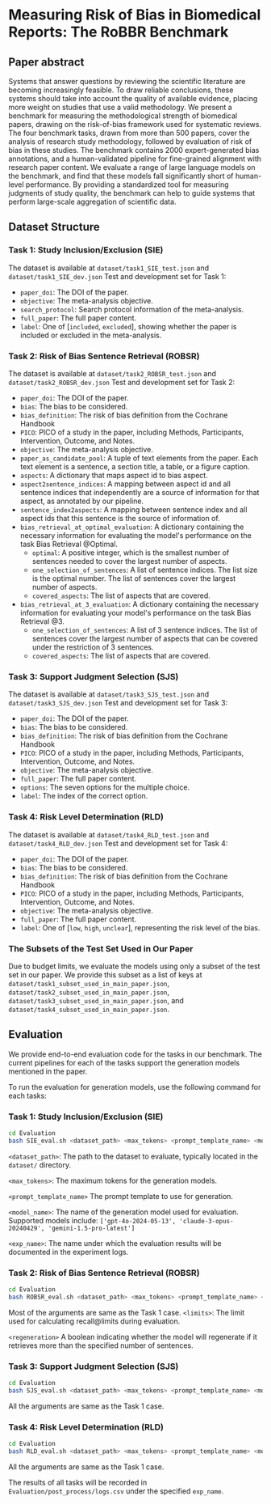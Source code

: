 # Measuring Risk of Bias in Biomedical Reports: The RoBBR Benchmark

## Paper abstract
Systems that answer questions by reviewing the scientific literature are becoming increasingly feasible. To draw reliable conclusions, these systems should take into account the quality of available evidence, placing more weight on studies that use a valid methodology. We present a benchmark for measuring the methodological strength of biomedical papers, drawing on the risk-of-bias framework used for systematic reviews. The four benchmark tasks, drawn from more than 500 papers, cover the analysis of research study methodology, followed by evaluation of risk of bias in these studies. The benchmark contains 2000 expert-generated bias annotations, and a human-validated pipeline for fine-grained alignment with research paper content. We evaluate a range of large language models on the benchmark, and find that these models fall significantly short of human-level performance. By providing a standardized tool for measuring judgments of study quality, the benchmark can help to guide systems that perform large-scale aggregation of scientific data.

## Dataset Structure

### Task 1: Study Inclusion/Exclusion (SIE)
The dataset is available at `dataset/task1_SIE_test.json` and `dataset/task1_SIE_dev.json`
Test and development set for Task 1:
- `paper_doi`: The DOI of the paper.
- `objective`: The meta-analysis objective.
- `search_protocol`: Search protocol information of the meta-analysis.
- `full_paper`: The full paper content.
- `label`: One of [`included`, `excluded`], showing whether the paper is included or excluded in the meta-analysis.

### Task 2: Risk of Bias Sentence Retrieval (ROBSR)
The dataset is available at `dataset/task2_ROBSR_test.json` and `dataset/task2_ROBSR_dev.json`
Test and development set for Task 2:
- `paper_doi`: The DOI of the paper.
- `bias`: The bias to be considered.
- `bias_definition`: The risk of bias definition from the Cochrane Handbook
- `PICO`: PICO of a study in the paper, including Methods, Participants, Intervention, Outcome, and Notes.
- `objective`: The meta-analysis objective.
- `paper_as_candidate_pool`: A tuple of text elements from the paper. Each text element is a sentence, a section title, a table, or a figure caption.
- `aspects`: A dictionary that maps aspect id to bias aspect.
- `aspect2sentence_indices`: A mapping between aspect id and all sentence indices that independently are a source of information for that aspect, as annotated by our pipeline.
- `sentence_index2aspects`: A mapping between sentence index and all aspect ids that this sentence is the source of information of.
- `bias_retrieval_at_optimal_evaluation`: A dictionary containing the necessary information for evaluating the model's performance on the task Bias Retrieval @Optimal.
  - `optimal`: A positive integer, which is the smallest number of sentences needed to cover the largest number of aspects.
  - `one_selection_of_sentences`: A list of sentence indices. The list size is the optimal number. The list of sentences cover the largest number of aspects.
  - `covered_aspects`: The list of aspects that are covered.
- `bias_retrieval_at_3_evaluation`: A dictionary containing the necessary information for evaluating your model's performance on the task Bias Retrieval @3.
  - `one_selection_of_sentences`: A list of 3 sentence indices. The list of sentences cover the largest number of aspects that can be covered under the restriction of 3 sentences.
  - `covered_aspects`: The list of aspects that are covered.

### Task 3: Support Judgment Selection (SJS)
The dataset is available at `dataset/task3_SJS_test.json` and `dataset/task3_SJS_dev.json`
Test and development set for Task 3:
- `paper_doi`: The DOI of the paper.
- `bias`: The bias to be considered.
- `bias_definition`: The risk of bias definition from the Cochrane Handbook
- `PICO`: PICO of a study in the paper, including Methods, Participants, Intervention, Outcome, and Notes.
- `objective`: The meta-analysis objective.
- `full_paper`: The full paper content.
- `options`: The seven options for the multiple choice.
- `label`: The index of the correct option.

### Task 4: Risk Level Determination (RLD)
The dataset is available at `dataset/task4_RLD_test.json` and `dataset/task4_RLD_dev.json`
Test and development set for Task 4:
- `paper_doi`: The DOI of the paper.
- `bias`: The bias to be considered.
- `bias_definition`: The risk of bias definition from the Cochrane Handbook
- `PICO`: PICO of a study in the paper, including Methods, Participants, Intervention, Outcome, and Notes.
- `objective`: The meta-analysis objective.
- `full_paper`: The full paper content.
- `label`: One of [`low`, `high`, `unclear`], representing the risk level of the bias.

### The Subsets of the Test Set Used in Our Paper
Due to budget limits, we evaluate the models using only a subset of the test set in our paper. 
We provide this subset as a list of keys at `dataset/task1_subset_used_in_main_paper.json`, `dataset/task2_subset_used_in_main_paper.json`, `dataset/task3_subset_used_in_main_paper.json`, and `dataset/task4_subset_used_in_main_paper.json`.

## Evaluation

We provide end-to-end evaluation code for the tasks in our benchmark. The current pipelines for each of the tasks support the generation models mentioned in the paper. 

To run the evaluation for generation models, use the following command for each tasks:

### Task 1: Study Inclusion/Exclusion (SIE)
```bash
cd Evaluation
bash SIE_eval.sh <dataset_path> <max_tokens> <prompt_template_name> <model_name> <exp_name>
```
`<dataset_path>`: The path to the dataset to evaluate, typically located in the `dataset/` directory.

`<max_tokens>`: The maximum tokens for the generation models.

`<prompt_template_name>` The prompt template to use for generation.

`<model_name>`: The name of the generation model used for evaluation. Supported models include: `['gpt-4o-2024-05-13', 'claude-3-opus-20240429', 'gemini-1.5-pro-latest']`

`<exp_name>`: The name under which the evaluation results will be documented in the experiment logs.

### Task 2: Risk of Bias Sentence Retrieval (ROBSR)
```bash
cd Evaluation
bash ROBSR_eval.sh <dataset_path> <max_tokens> <prompt_template_name> <model_name> <exp_name> <limits> <regeneration>
```
Most of the arguments are same as the Task 1 case.
`<limits>`: The limit used for calculating recall@limits during evaluation.

`<regeneration>` A boolean indicating whether the model will regenerate if it retrieves more than the specified number of sentences.

### Task 3: Support Judgment Selection (SJS)
```bash
cd Evaluation
bash SJS_eval.sh <dataset_path> <max_tokens> <prompt_template_name> <model_name> <exp_name>
```
All the arguments are same as the Task 1 case.

### Task 4: Risk Level Determination (RLD)
```bash
cd Evaluation
bash RLD_eval.sh <dataset_path> <max_tokens> <prompt_template_name> <model_name> <exp_name>
```
All the arguments are same as the Task 1 case.

The results of all tasks will be recorded in `Evaluation/post_process/logs.csv` under the specified `exp_name`.

